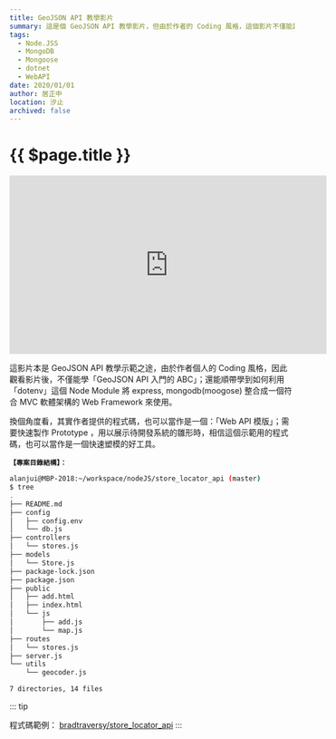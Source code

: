 ```yaml
---
title: GeoJSON API 教學影片 
summary: 這是個 GeoJSON API 教學影片，但由於作者的 Coding 風格，這個影片不僅能讓人學「GeoJSON API 入門的 ABC」；還可以學到如何利用「dotenv」這個 Node Module 將 express, mongodb(moogose) 整合成一個 MVC 的 Web Framework:。
tags:
  - Node.JSS
  - MongoDB
  - Mongoose
  - dotnet
  - WebAPI
date: 2020/01/01
author: 居正中
location: 汐止
archived: false
---
```


# {{ $page.title }}
<PublishDate />

<iframe width="560" height="315" src="https://www.youtube.com/embed/9FQrFah9rnc" frameborder="0" allow="accelerometer; autoplay; encrypted-media; gyroscope; picture-in-picture" allowfullscreen></iframe>

這影片本是 GeoJSON API 教學示範之途，由於作者個人的 Coding 風格，因此觀看影片後，不僅能學「GeoJSON API 入門的 ABC」；還能順帶學到如何利用「dotenv」這個 Node Module 將 express, mongodb(moogose) 整合成一個符合 MVC 軟體架構的 Web Framework 來使用。

換個角度看，其實作者提供的程式碼，也可以當作是一個：「Web API 模版」；需要快速製作 Prototype ，用以展示待開發系統的雛形時，相信這個示範用的程式碼，也可以當作是一個快速塑模的好工具。

**`【專案目錄結構】：`**

```bash
alanjui@MBP-2018:~/workspace/nodeJS/store_locator_api (master)
$ tree
.
├── README.md
├── config
│   ├── config.env
│   └── db.js
├── controllers
│   └── stores.js
├── models
│   └── Store.js
├── package-lock.json
├── package.json
├── public
│   ├── add.html
│   ├── index.html
│   └── js
│       ├── add.js
│       └── map.js
├── routes
│   └── stores.js
├── server.js
└── utils
    └── geocoder.js

7 directories, 14 files
```


::: tip

程式碼範例： [bradtraversy/store_locator_api](https://github.com/bradtraversy/store_locator_api)
:::
